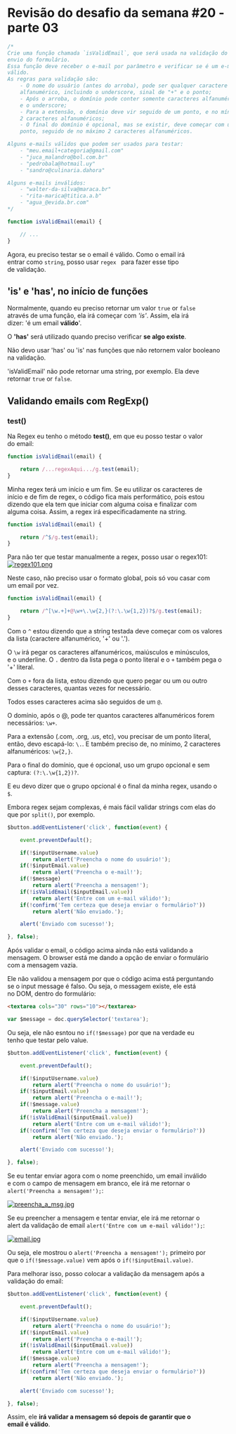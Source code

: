 # Revisão do desafio da semana #20 - parte 03
```JAVASCRIPT
/*
Crie uma função chamada `isValidEmail`, que será usada na validação do
envio do formulário.
Essa função deve receber o e-mail por parâmetro e verificar se é um e-mail
válido.
As regras para validação são:
    - O nome do usuário (antes do arroba), pode ser qualquer caractere
    alfanumérico, incluindo o underscore, sinal de "+" e o ponto;
    - Após o arroba, o domínio pode conter somente caracteres alfanuméricos
    e o underscore;
    - Para a extensão, o domínio deve vir seguido de um ponto, e no mínimo
    2 caracteres alfanuméricos;
    - O final do domínio é opcional, mas se existir, deve começar com um
    ponto, seguido de no máximo 2 caracteres alfanuméricos.

Alguns e-mails válidos que podem ser usados para testar:
    - "meu.email+categoria@gmail.com"
    - "juca_malandro@bol.com.br"
    - "pedrobala@hotmail.uy"
    - "sandro@culinaria.dahora"

Alguns e-mails inválidos:
    - "walter-da-silva@maraca.br"
    - "rita-marica@titica.a.b"
    - "agua_@evida.br.com"
*/
```

```JAVASCRIPT
function isValidEmail(email) {

    // ...
}
```

Agora, eu preciso testar se o email é válido. Como o email irá  
entrar como `string`, posso usar `regex ` para fazer esse tipo  
de validação.

## 'is' e 'has', no início de funções
Normalmente, quando eu preciso retornar um valor `true` or `false`  
através de uma função, ela irá começar com *'is'*. Assim, ela irá  
dizer: 'é um email **válido**'.

O **'has'** será utilizado quando preciso verificar **se algo existe**.

Não devo usar 'has' ou 'is' nas funções que não retornem valor booleano  
na validação.

'isValidEmail' não pode retornar uma string, por exemplo. Ela deve  
retornar `true` or `false`.

## Validando emails com RegExp()
### test()
Na Regex eu tenho o método **test()**, em que eu posso testar o valor  
do email:

```JAVASCRIPT
function isValidEmail(email) {

    return /...regexAqui.../g.test(email);
}
```

Minha regex terá um início e um fim. Se eu utilizar os caracteres de  
início e de fim de regex, o código fica mais performático, pois estou  
dizendo que ela tem que iniciar com alguma coisa e finalizar com  
alguma coisa. Assim, a regex irá especificadamente na string.

```JAVASCRIPT
function isValidEmail(email) {

    return /^$/g.test(email);
}
```

Para não ter que testar manualmente a regex, posso usar o regex101:
[![regex101.png](https://s26.postimg.org/7c09sr3dl/regex101.png)](https://postimg.org/image/6mhhge2tx/)

Neste caso, não preciso usar o formato global, pois só vou casar com  
um email por vez.

```JAVASCRIPT
function isValidEmail(email) {

    return /^[\w.+]+@\w+\.\w{2,}(?:\.\w{1,2})?$/g.test(email);
}
```

Com o `^` estou dizendo que a string testada deve começar com os valores  
da lista (caractere alfanumérico, '+' ou '.').

O `\w` irá pegar os caracteres alfanuméricos, maiúsculos e minúsculos,  
e o underline. O `.` dentro da lista pega o ponto literal e o `+` também
pega o '+' literal.

Com o `+` fora da lista, estou dizendo que quero pegar ou um ou outro  
desses caracteres, quantas vezes for necessário.

Todos esses caracteres acima são seguidos de um `@`.

O domínio, após o @, pode ter quantos caracteres alfanuméricos forem  
necessários: `\w+`.

Para a extensão (.com, .org, .us, etc), vou precisar de um ponto literal,  
então, devo escapá-lo: `\.`. E também preciso de, no mínimo, 2 caracteres  
alfanuméricos: `\w{2,}`.

Para o final do domínio, que é opcional, uso um grupo opcional e sem  
captura: `(?:\.\w{1,2})?`.

E eu devo dizer que o grupo opcional é o final da minha regex, usando o  
`$`.

Embora regex sejam complexas, é mais fácil validar strings com elas do  
que por `split()`, por exemplo.

```JAVASCRIPT
$button.addEventListener('click', function(event) {

    event.preventDefault();

    if(!$inputUsername.value)
        return alert('Preencha o nome do usuário!');
    if(!$inputEmail.value)
        return alert('Preencha o e-mail!');
    if(!$message)
        return alert('Preencha a mensagem!');
    if(!isValidEmail($inputEmail.value))
        return alert('Entre com um e-mail válido!');
    if(!confirm('Tem certeza que deseja enviar o formulário?'))
        return alert('Não enviado.');

    alert('Enviado com sucesso!');

}, false);
```

Após validar o email, o código acima ainda não está validando a  
mensagem. O browser está me dando a opção de enviar o formulário  
com a mensagem vazia.

Ele não validou a mensagem por que o código acima está perguntando  
se o input message é falso. Ou seja, o messagem existe, ele está  
no DOM, dentro do formulário:

```HTML
<textarea cols="30" rows="10"></textarea>
```

```JAVASCRIPT
var $message = doc.querySelector('textarea');
```

Ou seja, ele não esntou no `if(!$message)` por que na verdade eu  
tenho que testar pelo value.

```JAVASCRIPT
$button.addEventListener('click', function(event) {

    event.preventDefault();

    if(!$inputUsername.value)
        return alert('Preencha o nome do usuário!');
    if(!$inputEmail.value)
        return alert('Preencha o e-mail!');
    if(!$message.value)
        return alert('Preencha a mensagem!');
    if(!isValidEmail($inputEmail.value))
        return alert('Entre com um e-mail válido!');
    if(!confirm('Tem certeza que deseja enviar o formulário?'))
        return alert('Não enviado.');

    alert('Enviado com sucesso!');

}, false);
```

Se eu tentar enviar agora com o nome preenchido, um email inválido  
e com o campo de mensagem em branco, ele irá me retornar o  
`alert('Preencha a mensagem!');`:

[![preencha_a_msg.jpg](https://s26.postimg.org/xycqhq7kp/preencha_a_msg.jpg)](https://postimg.org/image/ku7651fit/)

Se eu preencher a mensagem e tentar enviar, ele irá me retornar o  
alert da validação de email `alert('Entre com um e-mail válido!');`:  

[![email.jpg](https://s26.postimg.org/q6w0j63fd/email.jpg)](https://postimg.org/image/59zsei5ed/)

Ou seja, ele mostrou o `alert('Preencha a mensagem!');` primeiro por  
que o `if(!$message.value)` vem após o `if(!$inputEmail.value)`.

Para melhorar isso, posso colocar a validação da mensagem após a  
validação do email:

```JAVASCRIPT
$button.addEventListener('click', function(event) {

    event.preventDefault();

    if(!$inputUsername.value)
        return alert('Preencha o nome do usuário!');
    if(!$inputEmail.value)
        return alert('Preencha o e-mail!');
    if(!isValidEmail($inputEmail.value))
        return alert('Entre com um e-mail válido!');
    if(!$message.value)
        return alert('Preencha a mensagem!');
    if(!confirm('Tem certeza que deseja enviar o formulário?'))
        return alert('Não enviado.');

    alert('Enviado com sucesso!');

}, false);
```

Assim, ele **irá validar a mensagem só depois de garantir que o  
email é válido**.
